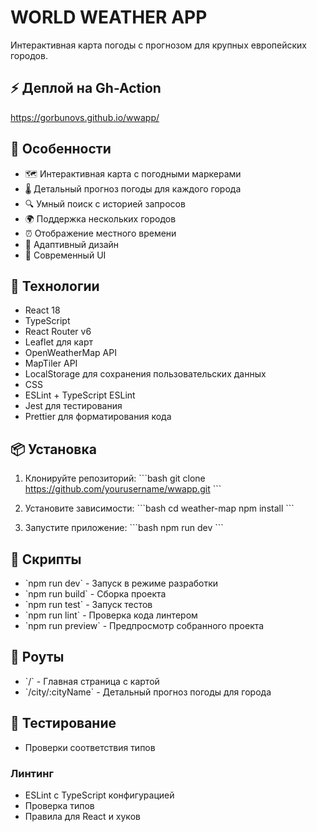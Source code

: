 # WORLD WEATHER APP

Интерактивная карта погоды с прогнозом для крупных европейских городов.

## ⚡️ Деплой на Gh-Action

https://gorbunovs.github.io/wwapp/

## 🌟 Особенности

- 🗺️ Интерактивная карта с погодными маркерами
- 🌡️ Детальный прогноз погоды для каждого города
- 🔍 Умный поиск с историей запросов
- 🌍 Поддержка нескольких городов
- ⏰ Отображение местного времени
- 📱 Адаптивный дизайн
- 🎨 Современный UI

## 🚀 Технологии

- React 18
- TypeScript
- React Router v6
- Leaflet для карт
- OpenWeatherMap API
- MapTiler API
- LocalStorage для сохранения пользовательских данных
- CSS
- ESLint + TypeScript ESLint
- Jest для тестирования
- Prettier для форматирования кода

## 📦 Установка

1. Клонируйте репозиторий:
   \`\`\`bash
   git clone https://github.com/yourusername/wwapp.git
   \`\`\`

2. Установите зависимости:
   \`\`\`bash
   cd weather-map
   npm install
   \`\`\`

3. Запустите приложение:
   \`\`\`bash
   npm run dev
   \`\`\`

## 🔧 Скрипты

- \`npm run dev\` - Запуск в режиме разработки
- \`npm run build\` - Сборка проекта
- \`npm run test\` - Запуск тестов
- \`npm run lint\` - Проверка кода линтером
- \`npm run preview\` - Предпросмотр собранного проекта

## 📱 Роуты

- \`/\` - Главная страница с картой
- \`/city/:cityName\` - Детальный прогноз погоды для города

## 🧪 Тестирование

- Проверки соответствия типов

### Линтинг

- ESLint с TypeScript конфигурацией
- Проверка типов
- Правила для React и хуков
